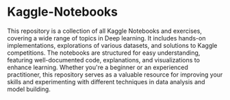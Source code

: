 # Kaggle-Notebooks
This repository is a collection of all Kaggle Notebooks and exercises, covering a wide range of topics in Deep learning. It includes hands-on implementations, explorations of various datasets, and solutions to Kaggle competitions. The notebooks are structured for easy understanding, featuring well-documented code, explanations, and visualizations to enhance learning. Whether you're a beginner or an experienced practitioner, this repository serves as a valuable resource for improving your skills and experimenting with different techniques in data analysis and model building.
